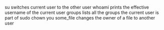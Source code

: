 su switches current user to the other user
whoami prints the effective username of the current user
groups lists all the groups the current user is part of
sudo chown you some_file changes the owner of a file to another user